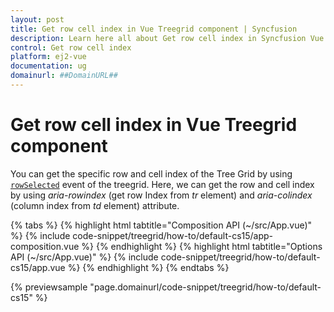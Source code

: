```yaml
---
layout: post
title: Get row cell index in Vue Treegrid component | Syncfusion
description: Learn here all about Get row cell index in Syncfusion Vue Treegrid component of Syncfusion Essential JS 2 and more.
control: Get row cell index 
platform: ej2-vue
documentation: ug
domainurl: ##DomainURL##
---
```


# Get row cell index in Vue Treegrid component

You can get the specific row and cell index of the Tree Grid by using [`rowSelected`](https://ej2.syncfusion.com/vue/documentation/api/treegrid/#rowselected) event of the treegrid. Here, we can get the row and cell index by using *aria-rowindex* (get row Index from *tr* element) and *aria-colindex* (column index from *td* element) attribute.

{% tabs %}
{% highlight html tabtitle="Composition API (~/src/App.vue)" %}
{% include code-snippet/treegrid/how-to/default-cs15/app-composition.vue %}
{% endhighlight %}
{% highlight html tabtitle="Options API (~/src/App.vue)" %}
{% include code-snippet/treegrid/how-to/default-cs15/app.vue %}
{% endhighlight %}
{% endtabs %}
        
{% previewsample "page.domainurl/code-snippet/treegrid/how-to/default-cs15" %}